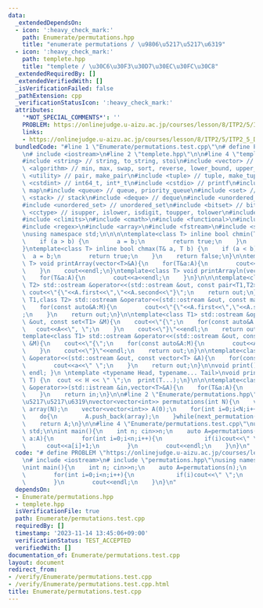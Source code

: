 ```yaml
---
data:
  _extendedDependsOn:
  - icon: ':heavy_check_mark:'
    path: Enumerate/permutations.hpp
    title: "enumerate permutations / \u9806\u5217\u5217\u6319"
  - icon: ':heavy_check_mark:'
    path: templete.hpp
    title: "templete / \u30C6\u30F3\u30D7\u30EC\u30FC\u30C8"
  _extendedRequiredBy: []
  _extendedVerifiedWith: []
  _isVerificationFailed: false
  _pathExtension: cpp
  _verificationStatusIcon: ':heavy_check_mark:'
  attributes:
    '*NOT_SPECIAL_COMMENTS*': ''
    PROBLEM: https://onlinejudge.u-aizu.ac.jp/courses/lesson/8/ITP2/5/ITP2_5_D
    links:
    - https://onlinejudge.u-aizu.ac.jp/courses/lesson/8/ITP2/5/ITP2_5_D
  bundledCode: "#line 1 \"Enumerate/permutations.test.cpp\"\n# define PROBLEM \"https://onlinejudge.u-aizu.ac.jp/courses/lesson/8/ITP2/5/ITP2_5_D\"\
    \n# include <iostream>\n#line 2 \"templete.hpp\"\n\n#line 4 \"templete.hpp\"\n\
    #include <string> // string, to_string, stoi\n#include <vector> // vector\n#include\
    \ <algorithm> // min, max, swap, sort, reverse, lower_bound, upper_bound\n#include\
    \ <utility> // pair, make_pair\n#include <tuple> // tuple, make_tuple\n#include\
    \ <cstdint> // int64_t, int*_t\n#include <cstdio> // printf\n#include <map> //\
    \ map\n#include <queue> // queue, priority_queue\n#include <set> // set\n#include\
    \ <stack> // stack\n#include <deque> // deque\n#include <unordered_map> // unordered_map\n\
    #include <unordered_set> // unordered_set\n#include <bitset> // bitset\n#include\
    \ <cctype> // isupper, islower, isdigit, toupper, tolower\n#include <iomanip>\n\
    #include <climits>\n#include <cmath>\n#include <functional>\n#include <numeric>\n\
    #include <regex>\n#include <array>\n#include <fstream>\n#include <sstream>\n\n\
    \nusing namespace std;\n\n\n\ntemplate<class T> inline bool chmin(T& a, T b) {\n\
    \    if (a > b) {\n        a = b;\n        return true;\n    }\n    return false;\n\
    }\ntemplate<class T> inline bool chmax(T& a, T b) {\n    if (a < b) {\n      \
    \  a = b;\n        return true;\n    }\n    return false;\n}\n\ntemplate<class\
    \ T> void printArray(vector<T>&A){\n    for(T&a:A){\n        cout<<a<<\" \";\n\
    \    }\n    cout<<endl;\n}\ntemplate<class T> void printArrayln(vector<T>&A){\n\
    \    for(T&a:A){\n        cout<<a<<endl;\n    }\n}\n\n\ntemplate<class T1,class\
    \ T2> std::ostream &operator<<(std::ostream &out, const pair<T1,T2> &A){\n   \
    \ cout<<\"{\"<<A.first<<\",\"<<A.second<<\"}\";\n    return out;\n}\n\ntemplate<class\
    \ T1,class T2> std::ostream &operator<<(std::ostream &out, const map<T1,T2> &M){\n\
    \    for(const auto&A:M){\n        cout<<\"{\"<<A.first<<\",\"<<A.second<<\"}\"\
    ;\n    }\n    return out;\n}\n\ntemplate<class T1> std::ostream &operator<<(std::ostream\
    \ &out, const set<T1> &M){\n    cout<<\"{\";\n    for(const auto&A:M){\n     \
    \   cout<<A<<\", \";\n    }\n    cout<<\"}\"<<endl;\n    return out;\n}\n\n\n\
    template<class T1> std::ostream &operator<<(std::ostream &out, const multiset<T1>\
    \ &M){\n    cout<<\"{\";\n    for(const auto&A:M){\n        cout<<A<<\", \";\n\
    \    }\n    cout<<\"}\"<<endl;\n    return out;\n}\n\ntemplate<class T> std::ostream\
    \ &operator<<(std::ostream &out, const vector<T> &A){\n    for(const T &a:A){\n\
    \        cout<<a<<\" \";\n    }\n    return out;\n}\n\nvoid print() { cout <<\
    \ endl; }\n \ntemplate <typename Head, typename... Tail>\nvoid print(Head H, Tail...\
    \ T) {\n  cout << H << \" \";\n  print(T...);\n}\n\n\ntemplate<class T> std::istream\
    \ &operator>>(std::istream &in,vector<T>&A){\n    for(T&a:A){\n        std::cin>>a;\n\
    \    }\n    return in;\n}\n\n#line 2 \"Enumerate/permutations.hpp\"\n\n// \u9806\
    \u5217\u5217\u6319\nvector<vector<int>> permutations(int N){\n    vector<int>\
    \ array(N);\n    vector<vector<int>> A(0);\n    for(int i=0;i<N;i++)array[i]=i;\n\
    \    do{\n        A.push_back(array);\n    }while(next_permutation(array.begin(),array.end()));\n\
    \    return A;\n}\n\n#line 4 \"Enumerate/permutations.test.cpp\"\nusing namespace\
    \ std;\n\nint main(){\n    int n; cin>>n;\n    auto A=permutations(n);\n    for(auto\
    \ a:A){\n        for(int i=0;i<n;i++){\n            if(i)cout<<\" \";\n      \
    \      cout<<a[i]+1;\n        }\n        cout<<endl;\n    }\n}\n"
  code: "# define PROBLEM \"https://onlinejudge.u-aizu.ac.jp/courses/lesson/8/ITP2/5/ITP2_5_D\"\
    \n# include <iostream>\n# include \"permutations.hpp\"\nusing namespace std;\n\
    \nint main(){\n    int n; cin>>n;\n    auto A=permutations(n);\n    for(auto a:A){\n\
    \        for(int i=0;i<n;i++){\n            if(i)cout<<\" \";\n            cout<<a[i]+1;\n\
    \        }\n        cout<<endl;\n    }\n}\n"
  dependsOn:
  - Enumerate/permutations.hpp
  - templete.hpp
  isVerificationFile: true
  path: Enumerate/permutations.test.cpp
  requiredBy: []
  timestamp: '2023-11-14 13:45:06+09:00'
  verificationStatus: TEST_ACCEPTED
  verifiedWith: []
documentation_of: Enumerate/permutations.test.cpp
layout: document
redirect_from:
- /verify/Enumerate/permutations.test.cpp
- /verify/Enumerate/permutations.test.cpp.html
title: Enumerate/permutations.test.cpp
---
```

